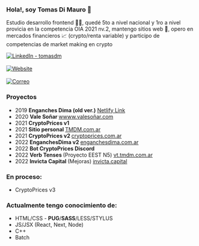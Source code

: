 ### Hola!, soy Tomas Di Mauro 👋
Estudio desarrollo frontend 👨‍💻, quedé 5to a nivel nacional y 1ro a nivel provicia en la competencia OIA 2021 nv.2, mantengo sitios web 🔧, opero en mercados financieros 📈 (crypto/renta variable) y participo de competencias de market making en crypto  <br>

<a target="_blank" href="https://www.linkedin.com/in/tomasdm/" target="_blank">
   <img alt="LinkedIn - tomasdm" src="https://img.shields.io/badge/LinkedIn-0077B5.svg?&style=for-the-badge&logo=linkedin&logoColor=white" />
</a>
<br><br>
<a target="_blank" href="https://tmdm.com.ar" target="_blank">
   <img alt="Website" src="https://img.shields.io/badge/%20Sitio%20web-%20tmdm.com.ar-red?style=for-the-badge&logo=web" />
</a> 
<br>
<br>
<a target="_blank" href="mailto:info@tmdm.com.ar" target="_blank">
   <img alt="Correo" src="https://img.shields.io/badge/Correo%20-%20info@tmdm.com.ar%20-eee?style=for-the-badge&logo=gmail" />
</a> 


### Proyectos
- 2019 <b> Enganches Dima (old ver.)</b> [Netlify Link](https://nervous-easley-7b832c.netlify.app/)
- 2020 <b> Vale Soñar </b> [wwww.valesoñar.com](https://xn--valesoar-i3a.com)
- 2021 <b> CryptoPrices v1 </b>
- 2021 <b> Sitio personal </b> [TMDM.com.ar](https://tmdm.com.ar)
- 2021 <b> CryptoPrices v2 </b> [cryptoprices.com.ar](https://cryptoprices.com.ar)
- 2022 <b> EnganchesDima v2 </b> [enganchesdima.com.ar](https://enganchesdima.com.ar)
- 2022 <b> Bot CryptoPrices Discord </b>
- 2022 <b> Verb Tenses </b> (Proyecto EEST N5) [vt.tmdm.com.ar](https://vt.tmdm.com.ar)
- 2022 <b> Invicta Capital </b> (Mejoras) [invicta.capital](https://invicta.capital) 

### En proceso:
- CryptoPrices v3

### Actualmente tengo conocimiento de:
- HTML/CSS - **PUG**/**SASS**/LESS/STYLUS
- JS/JSX (React, Next, Node)
- C++ 
- Batch
<!--
**TomasDmArg/TomasDmArg** is a ✨ _special_ ✨ repository because its `README.md` (this file) appears on your GitHub profile.

Here are some ideas to get you started:

- 🔭 I’m currently working on ...
- 🌱 I’m currently learning ...
- 👯 I’m looking to collaborate on ...
- 🤔 I’m looking for help with ...
- 💬 Ask me about ...
- 📫 How to reach me: ...
- 😄 Pronouns: ...
- ⚡ Fun fact: ...
-->

